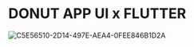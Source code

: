 # DONUT APP UI x FLUTTER


![C5E56510-2D14-497E-AEA4-0FEE846B1D2A](https://user-images.githubusercontent.com/29016489/199864218-ba310524-251f-4d33-b8b3-3a5bbfaa907c.JPG)
